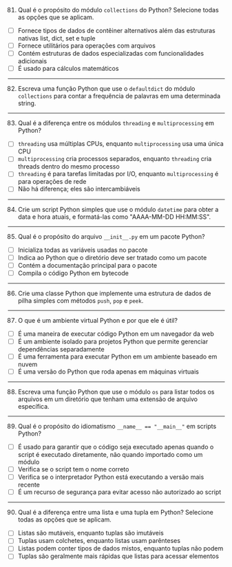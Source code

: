81. Qual é o propósito do módulo `collections` do Python? Selecione todas as opções que se aplicam.

- [ ] Fornece tipos de dados de contêiner alternativos além das estruturas nativas list, dict, set e tuple
- [ ] Fornece utilitários para operações com arquivos
- [ ] Contém estruturas de dados especializadas com funcionalidades adicionais
- [ ] É usado para cálculos matemáticos

---

82. Escreva uma função Python que use o `defaultdict` do módulo `collections` para contar a frequência de palavras em uma determinada string.

---

83. Qual é a diferença entre os módulos `threading` e `multiprocessing` em Python?

- [ ] `threading` usa múltiplas CPUs, enquanto `multiprocessing` usa uma única CPU
- [ ] `multiprocessing` cria processos separados, enquanto `threading` cria threads dentro do mesmo processo
- [ ] `threading` é para tarefas limitadas por I/O, enquanto `multiprocessing` é para operações de rede
- [ ] Não há diferença; eles são intercambiáveis

---

84. Crie um script Python simples que use o módulo `datetime` para obter a data e hora atuais, e formatá-las como "AAAA-MM-DD HH:MM:SS".

---

85. Qual é o propósito do arquivo `__init__.py` em um pacote Python?

- [ ] Inicializa todas as variáveis usadas no pacote
- [ ] Indica ao Python que o diretório deve ser tratado como um pacote
- [ ] Contém a documentação principal para o pacote
- [ ] Compila o código Python em bytecode

---

86. Crie uma classe Python que implemente uma estrutura de dados de pilha simples com métodos `push`, `pop` e `peek`.

---

87. O que é um ambiente virtual Python e por que ele é útil?

- [ ] É uma maneira de executar código Python em um navegador da web
- [ ] É um ambiente isolado para projetos Python que permite gerenciar dependências separadamente
- [ ] É uma ferramenta para executar Python em um ambiente baseado em nuvem
- [ ] É uma versão do Python que roda apenas em máquinas virtuais

---

88. Escreva uma função Python que use o módulo `os` para listar todos os arquivos em um diretório que tenham uma extensão de arquivo específica.

---

89. Qual é o propósito do idiomatismo `__name__ == "__main__"` em scripts Python?

- [ ] É usado para garantir que o código seja executado apenas quando o script é executado diretamente, não quando importado como um módulo
- [ ] Verifica se o script tem o nome correto
- [ ] Verifica se o interpretador Python está executando a versão mais recente
- [ ] É um recurso de segurança para evitar acesso não autorizado ao script

---

90. Qual é a diferença entre uma lista e uma tupla em Python? Selecione todas as opções que se aplicam.

- [ ] Listas são mutáveis, enquanto tuplas são imutáveis
- [ ] Tuplas usam colchetes, enquanto listas usam parênteses
- [ ] Listas podem conter tipos de dados mistos, enquanto tuplas não podem
- [ ] Tuplas são geralmente mais rápidas que listas para acessar elementos 